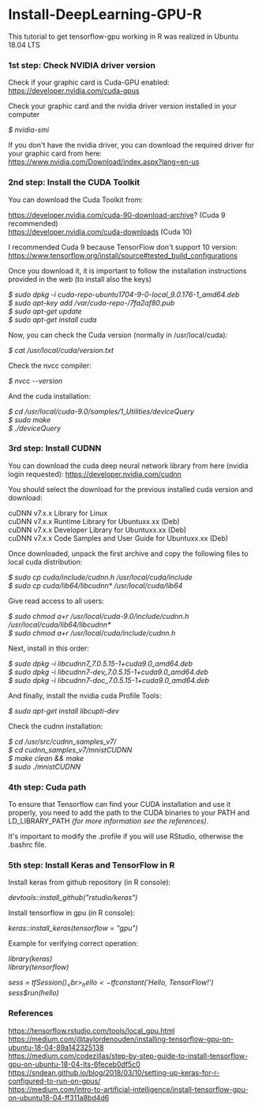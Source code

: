 # Install-DeepLearning-GPU-R

This tutorial to get tensorflow-gpu working in R was realized in Ubuntu 18.04 LTS

### 1st step: Check NVIDIA driver version

Check if your graphic card is Cuda-GPU enabled: https://developer.nvidia.com/cuda-gpus

Check your graphic card and the nvidia driver version installed in your computer

_$ nvidia-smi_

If you don't have the nvidia driver, you can download the required driver for your graphic card from here: https://www.nvidia.com/Download/index.aspx?lang=en-us



### 2nd step: Install the CUDA Toolkit

You can download the Cuda Toolkit from:

https://developer.nvidia.com/cuda-90-download-archive? (Cuda 9 recommended) <br>
https://developer.nvidia.com/cuda-downloads (Cuda 10) <br>

I recommended Cuda 9 because TensorFlow don't support 10 version: https://www.tensorflow.org/install/source#tested_build_configurations <br>

Once you download it, it is important to follow the installation instructions provided in the web (to install also the keys)

_$ sudo dpkg -i cuda-repo-ubuntu1704-9-0-local_9.0.176-1_amd64.deb_ <br>
_$ sudo apt-key add /var/cuda-repo-<version>/7fa2af80.pub_ <br>
_$ sudo apt-get update_ <br>
_$ sudo apt-get install cuda_ <br>  

Now, you can check the Cuda version (normally in /usr/local/cuda):

_$ cat /usr/local/cuda/version.txt_

Check the nvcc compiler:

_$ nvcc --version_

And the cuda installation:

_$ cd /usr/local/cuda-9.0/samples/1_Utilities/deviceQuery_ <br>
_$ sudo make_ <br>
_$ ./deviceQuery_ <br>


### 3rd step: Install CUDNN

You can download the cuda deep neural network library from here (nvidia login requested): https://developer.nvidia.com/cudnn

You should select the download for the previous installed cuda version and download:

cuDNN v7.x.x Library for Linux <br>
cuDNN v7.x.x Runtime Library for Ubuntuxx.xx (Deb) <br>
cuDNN v7.x.x Developer Library for Ubuntuxx.xx (Deb) <br>
cuDNN v7.x.x Code Samples and User Guide for Ubuntuxx.xx (Deb) <br>

Once downloaded, unpack the first archive and copy the following files to local cuda distribution:

_$ sudo cp cuda/include/cudnn.h /usr/local/cuda/include_ <br>
_$ sudo cp cuda/lib64/libcudnn* /usr/local/cuda/lib64_ <br>

Give read access to all users:

_$ sudo chmod a+r /usr/local/cuda-9.0/include/cudnn.h /usr/local/cuda/lib64/libcudnn*_ <br>
_$ sudo chmod a+r /usr/local/cuda/include/cudnn.h_ <br>

Next, install in this order:

_$ sudo dpkg -i libcudnn7_7.0.5.15-1+cuda9.0_amd64.deb_ <br>
_$ sudo dpkg -i libcudnn7-dev_7.0.5.15-1+cuda9.0_amd64.deb_ <br>
_$ sudo dpkg -i libcudnn7-doc_7.0.5.15-1+cuda9.0_amd64.deb_ <br>

And finally, install the nvidia cuda Profile Tools:

_$ sudo apt-get install libcupti-dev_

Check the cudnn installation:

_$ cd /usr/src/cudnn_samples_v7/_ <br>
_$ cd cudnn_samples_v7/mnistCUDNN_ <br>
_$ make clean && make_ <br>
_$ sudo ./mnistCUDNN_ <br> 



### 4th step: Cuda path

To ensure that Tensorflow can find your CUDA installation and use it properly, you need to add the path to the CUDA binaries to your PATH and LD_LIBRARY_PATH _(for more information see the references)_.

It's important to modify the .profile if you will use RStudio, otherwise the .bashrc file.



### 5th step: Install Keras and TensorFlow in R

Install keras from github repository (in R console):

_devtools::install_github("rstudio/keras")_

Install tensorflow in gpu (in R console):

_keras::install_keras(tensorflow = "gpu")_

Example for verifying correct operation:

_library(keras)_ <br>
_library(tensorflow)_ <br>

_sess = tf$Session()_ <br>
_hello <- tf$constant('Hello, TensorFlow!')_ <br>
_sess$run(hello)_ <br>



### References

https://tensorflow.rstudio.com/tools/local_gpu.html <br>
https://medium.com/@taylordenouden/installing-tensorflow-gpu-on-ubuntu-18-04-89a142325138 <br>
https://medium.com/codezillas/step-by-step-guide-to-install-tensorflow-gpu-on-ubuntu-18-04-lts-6feceb0df5c0 <br>
https://sndean.github.io/blog/2018/03/10/setting-up-keras-for-r-configured-to-run-on-gpus/ <br>
https://medium.com/intro-to-artificial-intelligence/install-tensorflow-gpu-on-ubuntu18-04-ff311a8bd4d6 <br>
